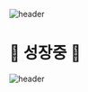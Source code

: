 


![header](https://capsule-render.vercel.app/api?type=wave&color=gradient&height=200&section=header)


# 🌱 **성장중** 🌱



![header](https://capsule-render.vercel.app/api?type=wave&color=gradient&height=300&section=footer)                   


</div>
<!--


Here are some ideas to get you started:

- 🔭 I’m currently working on ...
- 🌱 I’m currently learning ...
- 👯 I’m looking to collaborate on ...
- 🤔 I’m looking for help with ...
- 💬 Ask me about ...
- 📫 How to reach me: ...
- 😄 Pronouns: ...
- ⚡ Fun fact: ...
-->

